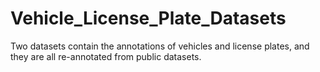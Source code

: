 # Vehicle_License_Plate_Datasets
Two datasets contain the annotations of vehicles and license plates, and they are all re-annotated from public datasets.
